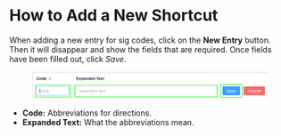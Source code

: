 # How to Add a New Shortcut

When adding a new entry for sig codes, click on the **New Entry** button. Then it will disappear and show the fields that are required. Once fields have been filled out, click _Save._

<figure><img src="../../.gitbook/assets/image (506).png" alt=""><figcaption></figcaption></figure>

* **Code:** Abbreviations for directions.
* **Expanded Text:** What the abbreviations mean.
